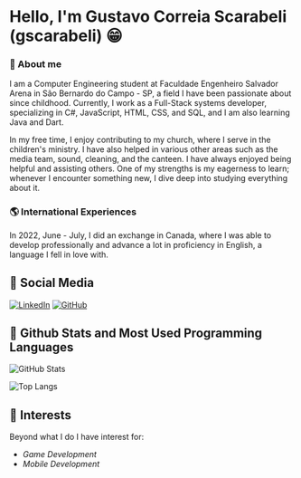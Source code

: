 # Hello, I'm Gustavo Correia Scarabeli (gscarabeli) 😁

### 📕 About me
I am a Computer Engineering student at Faculdade Engenheiro Salvador Arena in São Bernardo do Campo - SP, a field I have been passionate about since childhood. Currently, I work as a Full-Stack systems developer, specializing in C#, JavaScript, HTML, CSS, and SQL, and I am also learning Java and Dart.

In my free time, I enjoy contributing to my church, where I serve in the children's ministry. I have also helped in various other areas such as the media team, sound, cleaning, and the canteen. I have always enjoyed being helpful and assisting others. One of my strengths is my eagerness to learn; whenever I encounter something new, I dive deep into studying everything about it.

### 🌎 International Experiences
In 2022, June - July, I did an exchange in Canada, where I was able to develop professionally and advance a lot in proficiency in English, a language I fell in love with.

## 📱 Social Media
[![LinkedIn](https://img.shields.io/badge/LinkedIn-000?style=for-the-badge&logo=linkedin&logoColor=0E76A8)](https://www.linkedin.com/in/gustavo-scarabeli/) [![GitHub](https://img.shields.io/badge/GitHub-100000?style=for-the-badge&logo=github&logoColor=white)](https://github.com/gscarabeli)

## 💼 Github Stats and Most Used Programming Languages

![GitHub Stats](https://github-readme-stats.vercel.app/api?username=gscarabeli&theme=transparent&bg_color=000&border_color=30A3DC&show_icons=true&icon_color=30A3DC&title_color=E94D5F&text_color=FFF)

![Top Langs](https://github-readme-stats-git-masterrstaa-rickstaa.vercel.app/api/top-langs/?username=gscarabeli&layout=compact&bg_color=000&border_color=30A3DC&title_color=E94D5F&text_color=FFF)

## 🧠 Interests

Beyond what I do I have interest for:

- *Game Development*
- *Mobile Development*
